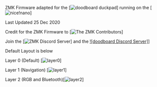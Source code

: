 ZMK Firmware adapted for the [![doodboard duckpad](https://doodboard.xyz/)] running on the [![nice!nano](https://nicekeyboards.com/)]

Last Updated 25 Dec 2020

Credit for the ZMK Firmware to [![The ZMK Contributors](https://zmkfirmware.dev/)]

Join the [![ZMK Discord Server]((https://zmkfirmware.dev/community/discord/invite))] and the [![doodboard Discord Server]](https://discord.gg/UCEnxWk)]

Default Layout is below

Layer 0 (Default) [![layer0](img/layer0.PNG)]

Layer 1 (Navigation) [![layer1](img/layer1.PNG)]

Layer 2 (RGB and Bluetooth)[![layer2](img/layer2.PNG)]


